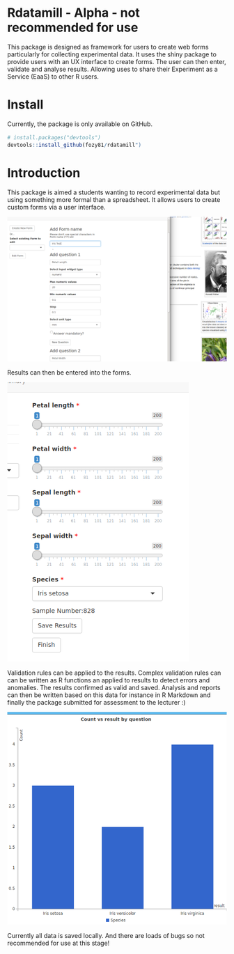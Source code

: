 
# Rdatamill - Alpha - not recommended for use

This package is designed as framework for users to create web forms particularly for collecting experimental data. It uses the shiny package to provide users with an UX interface to create forms. The user can then enter, validate and analyse results. Allowing uses to share their Experiment as a Service (EaaS) to other R users.

# Install

Currently, the package is only available on GitHub.

```r
# install.packages("devtools")
devtools::install_github(fozy81/rdatamill")
```

# Introduction

This package is aimed a students wanting to record experimental data but using something more formal than a spreadsheet. It allows users to create custom forms via a user interface.

![create_test](./create_form.png?raw=true)

Results can then be entered into the forms.

![enter_data](./enter_data.png?raw=true)

Validation rules can be applied to the results. Complex validation rules can can be written as R functions an applied to results to detect errors and anomalies. The results confirmed as valid and saved. Analysis and reports can then be written based on this data for instance in R Markdown and finally the package submitted for assessment to the lecturer :)

![analysis](./analysis.png?raw=true)

Currently all data is saved locally. And there are loads of bugs so not recommended for use at this stage!

